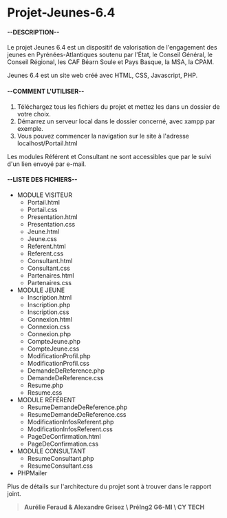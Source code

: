 # **Projet-Jeunes-6.4**

#### **--DESCRIPTION--**  

Le projet Jeunes 6.4 est un dispositif de valorisation de l'engagement des jeunes en Pyrénées-Atlantiques soutenu par l'État, le Conseil Général, le Conseil Régional, les CAF Béarn Soule et Pays Basque, la MSA, la CPAM.  

Jeunes 6.4 est un site web créé avec HTML, CSS, Javascript, PHP.  

#### **--COMMENT L'UTILISER--**

1. Téléchargez tous les fichiers du projet et mettez les dans un dossier de votre choix.  
2. Démarrez un serveur local dans le dossier concerné, avec xampp par exemple.  
3. Vous pouvez commencer la navigation sur le site à l'adresse localhost/Portail.html  

Les modules Référent et Consultant ne sont accessibles que par le suivi d'un lien envoyé par e-mail.

#### **--LISTE DES FICHIERS--**

+ MODULE VISITEUR
  - Portail.html  
  - Portail.css  
  - Presentation.html  
  - Presentation.css  
  - Jeune.html  
  - Jeune.css  
  - Referent.html  
  - Referent.css  
  - Consultant.html  
  - Consultant.css  
  - Partenaires.html  
  - Partenaires.css  
+ MODULE JEUNE
  - Inscription.html  
  - Inscription.php  
  - Inscription.css  
  - Connexion.html  
  - Connexion.css  
  - Connexion.php  
  - CompteJeune.php
  - CompteJeune.css
  - ModificationProfil.php
  - ModificationProfil.css
  - DemandeDeReference.php
  - DemandeDeReference.css
  - Resume.php
  - Resume.css
+ MODULE RÉFÉRENT 
  - ResumeDemandeDeReference.php  
  - ResumeDemandeDeReference.css 
  - ModificationInfosReferent.php
  - ModificationInfosReferent.css
  - PageDeConfirmation.html  
  - PageDeConfirmation.css  
+ MODULE CONSULTANT  
  - ResumeConsultant.php
  - ResumeConsultant.css
+ PHPMailer

Plus de détails sur l'architecture du projet sont à trouver dans le rapport joint.

> **Aurélie Feraud & Alexandre Grisez \ PréIng2 G6-MI \ CY TECH**
